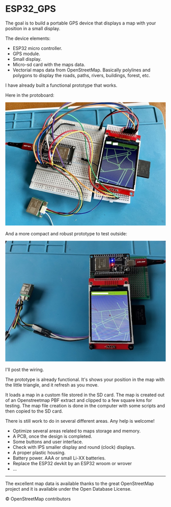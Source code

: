 # ESP32_GPS

The goal is to build a portable GPS device that displays a map with your position in a small display.

The device elements:

- ESP32 micro controller.
- GPS module.
- Small display.
- Micro-sd card with the maps data.
- Vectorial maps data from OpenStreetMap. Basically polylines and polygons to display the roads, paths, rivers, buildings, forest, etc.

I have already built a functional prototype that works.

Here in the protoboard:

![GPS ESP32](/img/esp32_gps_a.jpg)

And a more compact and robust prototype to test outside:

![GPS ESP32](/img/esp32_gps_b.jpg)

I'll post the wiring.

The prototype is already functional. It's shows your position in the map with the little triangle, and it refresh as you move. 

It loads a map in a custom file stored in the SD card. The map is created out of an Openstreetmap PBF extract and clipped to a few square kms for testing. The map file creation is done in the computer with some scripts and then copied to the SD card.

There is still work to do in several different areas.  Any help is welcome!

- Optimize several areas related to maps storage and memory.
- A PCB, once the design is completed.
- Some buttons and user interface.
- Check with IPS smaller display and round (clock) displays.
- A proper plastic housing.
- Battery power. AAA or small Li-XX batteries.
- Replace the ESP32 devkit by an ESP32 wroom or wrover
- ...



---
The excellent map data is available thanks to the great OpenStreetMap project and it is available under the Open Database License.

© OpenStreetMap contributors


